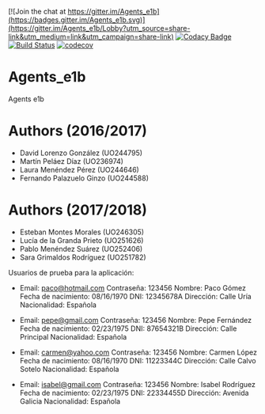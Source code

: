 [![Join the chat at https://gitter.im/Agents_e1b](https://badges.gitter.im/Agents_e1b.svg)](https://gitter.im/Agents_e1b/Lobby?utm_source=share-link&utm_medium=link&utm_campaign=share-link)
[![Codacy Badge](https://api.codacy.com/project/badge/Grade/1d7cb9ab12dd4230a9a1ccdc3a723185)](https://www.codacy.com/app/jelabra/Agents_e1b?utm_source=github.com&amp;utm_medium=referral&amp;utm_content=Arquisoft/Agents_e1b&amp;utm_campaign=Badge_Grade)
[![Build Status](https://travis-ci.org/Arquisoft/Agents_e1b.svg?branch=master)](https://travis-ci.org/Arquisoft/Agents_e1b)
[![codecov](https://codecov.io/gh/Arquisoft/Agents_e1b/branch/master/graph/badge.svg)](https://codecov.io/gh/Arquisoft/Agents_e1b)

# Agents_e1b

Agents e1b

# Authors (2016/2017)

- David Lorenzo González (UO244795)
- Martín Peláez Díaz (UO236974)
- Laura Menéndez Pérez (UO244646)
- Fernando Palazuelo Ginzo (UO244588)

# Authors (2017/2018)

- Esteban Montes Morales (UO246305)
- Lucía de la Granda Prieto (UO251626)
- Pablo Menéndez Suárez (UO252406)
- Sara Grimaldos Rodríguez (UO251782)

Usuarios de prueba para la aplicación:

- Email: paco@hotmail.com
  Contraseña: 123456
  Nombre: Paco Gómez
  Fecha de nacimiento: 08/16/1970
  DNI: 12345678A
  Dirección: Calle Uría
  Nacionalidad: Española

- Email: pepe@gmail.com
 Contraseña: 123456
 Nombre: Pepe Fernández
 Fecha de nacimiento: 02/23/1975
 DNI: 87654321B
 Dirección: Calle Principal
 Nacionalidad: Española

- Email: carmen@yahoo.com
 Contraseña: 123456
 Nombre: Carmen López
 Fecha de nacimiento: 08/16/1970
 DNI: 11223344C
 Dirección: Calle Calvo Sotelo
 Nacionalidad: Española

- Email: isabel@gmail.com
 Contraseña: 123456
 Nombre: Isabel Rodríguez
 Fecha de nacimiento: 02/23/1975
 DNI: 22334455D
 Dirección: Avenida Galicia
 Nacionalidad: Española

